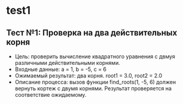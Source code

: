# test1

## Тест №1:  Проверка на два действительных корня
- Цель: проверить вычисление квадратного уравнения с двмуя различными действительными корнями.
- Входные данные: a = 1, b = -5, c = 6
- Ожимаемый результат: два корня. root1 = 3.0, root2 = 2.0
- Описание процесса: вызов функции find_roots(1, -5, 6) должен вернуть кортеж с двумя корнями. Результат проверяется на соответствие ожидаемому.
